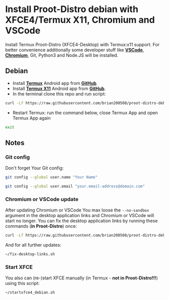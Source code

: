 
# Install Proot-Distro debian with XFCE4/Termux X11, Chromium and VSCode

Install Termux Proot-Distro (XFCE4-Desktop) with Termux:x11 support.
For better convenience additionally some developer stuff like [__VSCode__](https://github.com/microsoft/vscode), [__Chromium__](https://github.com/chromium/chromium), Git, Python3 and Node.JS will be installed.

## Debian

- Install [__Termux__](https://github.com/termux/termux-app/releases) Android app from [__GitHub__](https://github.com/termux).
- Install [__Termux X11__](https://github.com/termux/termux-app/releases) Android app from [__GitHub__](https://github.com/termux).
- In the terminal clone this repo and run script:
```bash
curl -Lf https://raw.githubusercontent.com/brian200508/proot-distro-debian-termux-x11/main/install-debian.sh -o install-debian.sh && chmod +x install-debian.sh && ./install-debian.sh
```
- Restart Termux: run the command below, close Termux App and open Termux App again
```bash
exit
```

## Notes

### Git config

Don't forget Your Git config:
```bash
git config --global user.name "Your Name"
```
```bash
git config --global user.email "your.email-address@domain.com"
```

### Chromium or VSCode update

After updating Chromium or VSCode You max loose the ```--no-sandbox``` argument in the desktop application links and Chromium or VSCode will start no longer. You can fix the desktop application links by running these commands (__in Proot-Distro__) once:
```bash
curl -Lf https://raw.githubusercontent.com/brian200508/proot-distro-debian-termux-x11/main/fix-desktop-links.sh -o ~/fix-desktop-links.sh && chmod +x ~/fix-desktop-links.sh && ~/fix-desktop-links.sh
```

And for all further updates:
```bash
~/fix-desktop-links.sh
```

### Start XFCE
You also can (re-)start XFCE manually (in Termux - __not in Proot-Distro!!!__) using this script:
```bash
~/startxfce4_debian.sh
```
